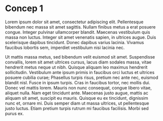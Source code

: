# Concep 1

Lorem ipsum dolor sit amet, consectetur adipiscing elit. Pellentesque bibendum nec massa sit amet sagittis. Nullam finibus metus a erat posuere congue. Integer pulvinar ullamcorper blandit. Maecenas vestibulum quis massa non luctus. Integer sit amet venenatis sapien, in ultrices augue. Duis scelerisque dapibus tincidunt. Donec dapibus varius lacinia. Vivamus faucibus lobortis sem, imperdiet vestibulum nisi lacinia nec.

Ut mattis massa metus, sed bibendum velit euismod sit amet. Suspendisse convallis, lorem sit amet ultrices cursus, lacus diam sodales massa, vitae hendrerit metus neque ut nibh. Quisque aliquam leo maximus hendrerit sollicitudin. Vestibulum ante ipsum primis in faucibus orci luctus et ultrices posuere cubilia curae; Phasellus turpis risus, pretium nec ante nec, euismod blandit nisl. Fusce in ipsum turpis. Cras in faucibus tortor, nec mollis dui. Donec vel mattis lorem. Mauris non nunc consequat, congue libero vitae, aliquet nulla. Nam eget tincidunt ante. Maecenas justo augue, mattis ac aliquam sit amet, suscipit eu mauris. Quisque eu ex tincidunt, dignissim nunc et, ornare mi. Duis semper diam ut massa ultrices, ut pellentesque justo luctus. Etiam pretium turpis rutrum mi faucibus facilisis. Morbi sed purus ex.
